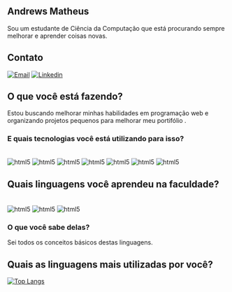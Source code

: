 ## Andrews Matheus
 Sou um estudante de Ciência da Computação que está procurando sempre melhorar e aprender coisas novas.
## Contato
[![Email](https://img.shields.io/badge/Gmail-D14836?style=for-the-badge&logo=gmail&logoColor=white)](andrewsm.mariano@gmail.com) [![Linkedin](https://img.shields.io/badge/LinkedIn-0077B5?style=for-the-badge&logo=linkedin&logoColor=white)](https://www.linkedin.com/in/andrews-matheus-mariano-2a6709210/)

## O que você está fazendo?

Estou buscando melhorar minhas habilidades em programação web e organizando projetos pequenos para melhorar meu portifólio .

### E quais tecnologias você está utilizando para isso?

<div style="display: inline-block">
  </br>
  <img align="center" alt="html5" src="https://img.shields.io/badge/Angular-DD0031?style=for-the-badge&logo=angular&logoColor=white">
  <img align="center" alt="html5" src="https://img.shields.io/badge/Bootstrap-563D7C?style=for-the-badge&logo=bootstrap&logoColor=white">
  <img align="center" alt="html5" src="https://img.shields.io/badge/MySQL-00000F?style=for-the-badge&logo=mysql&logoColor=white">
  <img align="center" alt="html5" src="https://img.shields.io/badge/TypeScript-007ACC?style=for-the-badge&logo=typescript&logoColor=white">
  <img align="center" alt="html5" src="https://img.shields.io/badge/HTML5-E34F26?style=for-the-badge&logo=html5&logoColor=white">
  <img align="center" alt="html5" src="https://img.shields.io/badge/CSS3-1572B6?style=for-the-badge&logo=css3&logoColor=white">
  <img align="center" alt="html5" src="https://img.shields.io/badge/Node.js-43853D?style=for-the-badge&logo=node.js&logoColor=white">
</div>

## Quais linguagens você aprendeu na faculdade?

<div style="display: inline-block">
  </br>
<img align="center" alt="html5" src="https://img.shields.io/badge/C-00599C?style=for-the-badge&logo=c&logoColor=white">
<img align="center" alt="html5" src="https://img.shields.io/badge/C%2B%2B-00599C?style=for-the-badge&logo=c%2B%2B&logoColor=white">
<img align="center" alt="html5" src="https://img.shields.io/badge/Java-ED8B00?style=for-the-badge&logo=java&logoColor=white">
</div>

### O que você sabe delas?

Sei todos os conceitos básicos destas linguagens.

## Quais as linguagens mais utilizadas por você?

[![Top Langs](https://github-readme-stats.vercel.app/api/top-langs/?username=AndrewsMatheus)](https://github.com/anuraghazra/github-readme-stats)
